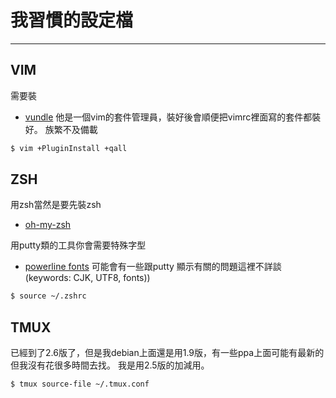 # 我習慣的設定檔
---
## VIM
需要裝
* [vundle](https://github.com/VundleVim/Vundle.vim#quick-start)
他是一個vim的套件管理員，裝好後會順便把vimrc裡面寫的套件都裝好。
族繁不及備載

```sh
$ vim +PluginInstall +qall

```

## ZSH
用zsh當然是要先裝zsh
* [oh-my-zsh](https://github.com/robbyrussell/oh-my-zsh)

用putty類的工具你會需要特殊字型
* [powerline fonts](https://github.com/powerline/fonts)
可能會有一些跟putty 顯示有關的問題這裡不詳談
(keywords: CJK, UTF8, fonts))

```sh
$ source ~/.zshrc
```


## TMUX
已經到了2.6版了，但是我debian上面還是用1.9版，有一些ppa上面可能有最新的但我沒有花很多時間去找。
我是用2.5版的加減用。

```sh
$ tmux source-file ~/.tmux.conf
```

